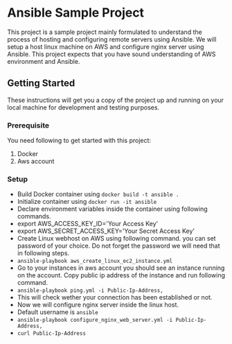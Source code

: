 # Ansible Sample Project

This project is a sample project mainly formulated to understand the process of hosting and configuring remote servers using Ansible. We will setup a host linux machine on AWS and configure nginx server using Ansible.
This project expects that you have sound understanding of AWS environment and Ansible.
## Getting Started
These instructions will get you a copy of the project up and running on your local machine for development and testing purposes.
### Prerequisite
You need following to get started with this project:
1. Docker
2. Aws account

### Setup
* Build Docker container using `docker build -t ansible .`
* Initialize container using `docker run -it ansible`
* Declare environment variables inside the container using following commands.
* export AWS_ACCESS_KEY_ID='Your Access Key'
* export AWS_SECRET_ACCESS_KEY='Your Secret Access Key'
* Create Linux webhost on AWS using following command. you can set password of your choice. Do not forget the password we will need that in following steps.
* `ansible-playbook aws_create_linux_ec2_instance.yml`
* Go to your instances in aws account you should see an instance running on the account. Copy public ip address of the instance and run following command.
* `ansible-playbook ping.yml -i Public-Ip-Address,`
* This will check wether your connection has been established or not.
* Now we will configure nginx server inside the linux host. 
* Default username is `ansible`
* `ansible-playbook configure_nginx_web_server.yml -i Public-Ip-Address,`
* `curl Public-Ip-Address`

